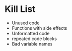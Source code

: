  Kill List
 =========
* Unused code
* Functions with side effects
* Unformatted code
* repeated code blocks
* Bad variable names

